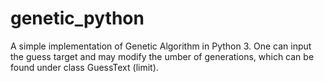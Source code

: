 # genetic_python
A simple implementation of Genetic Algorithm in Python 3.
One can input the guess target and may modify the umber of generations, which can be found under class GuessText (limit).
